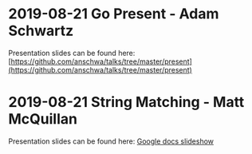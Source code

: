# 2019-08-21 Go Present - Adam Schwartz
Presentation slides can be found here: [https://github.com/anschwa/talks/tree/master/present](https://github.com/anschwa/talks/tree/master/present)

# 2019-08-21 String Matching - Matt McQuillan
Presentation slides can be found here: [Google docs slideshow](https://docs.google.com/presentation/d/10je2jFppqy-n1G4epebPRIpKjdvaYvMp4ADmC1Lgm5M/edit?usp=sharing)
